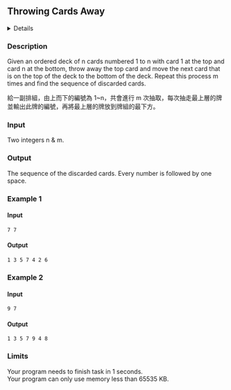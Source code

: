 ## Throwing Cards Away
<details>
<summary>Details</summary>

Level: Medium  
Tags: Pointers, Struct  
Problem ID: [DxoGCZpWQRoT](https://ckj.imslab.org/#/problems/DxoGCZpWQRoT)  
</details>

### Description
Given an ordered deck of n cards numbered 1 to n with card 1 at the top and card n at the bottom, throw away the top card and move the next card that is on the top of the deck to the bottom of the deck. Repeat this process m times and find the sequence of discarded cards.

給一副排組，由上而下的編號為 1~n，共會進行 m 次抽取，每次抽走最上層的牌並輸出此牌的編號，再將最上層的牌放到牌組的最下方。


### Input
Two integers n & m.
### Output
The sequence of the discarded cards. Every number is followed by one space.

### Example 1
#### Input
```
7 7
```
#### Output
```
1 3 5 7 4 2 6 
```

### Example 2
#### Input
```
9 7
```
#### Output
```
1 3 5 7 9 4 8 
```

### Limits
Your program needs to finish task in 1 seconds.  
Your program can only use memory less than 65535 KB.  
